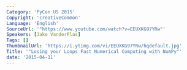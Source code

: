 ```yaml
---
Category: 'PyCon US 2015'
Copyright: 'creativeCommon'
Language: 'English'
SourceUrl: '"https://www.youtube.com/watch?v=EEUXKG97YRw"'
Speakers: [Jake VanderPlas]
Tags: []
ThumbnailUrl: 'https://i.ytimg.com/vi/EEUXKG97YRw/hqdefault.jpg'
Title: '"Losing your Loops Fast Numerical Computing with NumPy"'
date: '2015-04-11'
---
```


